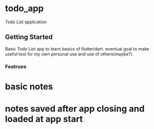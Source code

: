 # todo_app

Todo List application

## Getting Started

Basic Todo List app to learn basics of flutter/dart. eventual goal to make useful tool for my own personal use and use of others(maybe?).

### Featrues 
# basic notes 
# notes saved after app closing and loaded at app start
